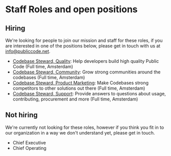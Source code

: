 # Staff Roles and open positions

## Hiring

We're looking for people to join our mission and staff for these roles, if you are interested in one of the positions below, please get in touch with us at [info@publiccode.net](mailto:info@publiccode.net).

* [Codebase Steward, Quality](quality.md): Help developers build high quality Public Code (Full time, Amsterdam)
* [Codebase Steward, Community](community.md): Grow strong communities around the codebases (Full time, Amsterdam)
* [Codebase Steward, Product Marketing](product-marketing.md): Make Codebases strong competitors to other solutions out there (Full time, Amsterdam)
* [Codebase Steward, Support](support.md): Provide answers to questions about usage, contributing, procurement and more (Full time, Amsterdam)

## Not hiring

We're currently not looking for these roles, however if you think you fit in to our organization in a way we don't understand yet, please get in touch.

* Chief Executive
* Chief Operating
